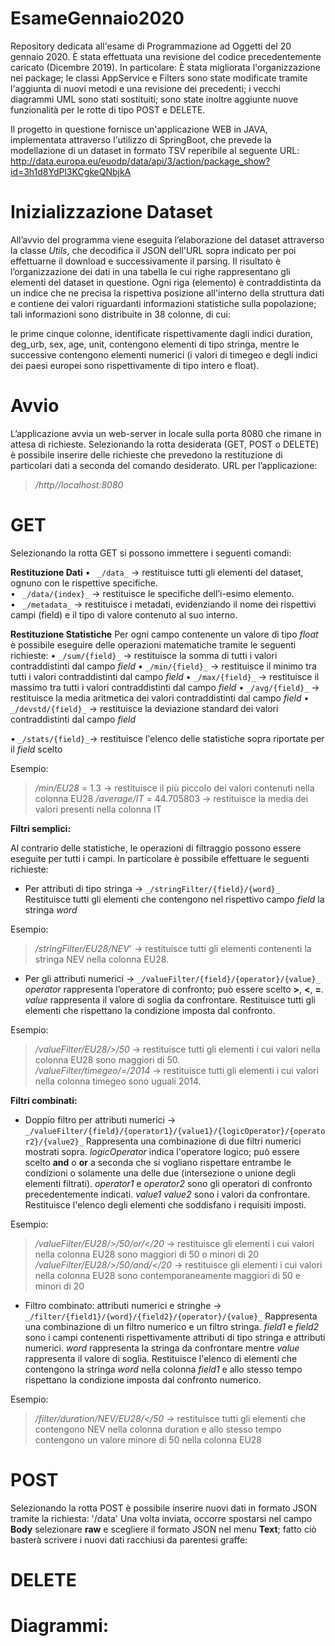 # EsameGennaio2020
Repository dedicata all'esame di Programmazione ad Oggetti del 20 gennaio 2020.
È stata effettuata una revisione del codice precedentemente caricato (Dicembre 2019). In particolare:
È stata migliorata l'organizzazione nei package; le classi AppService e Filters sono state modificate tramite l'aggiunta di nuovi metodi e una revisione dei precedenti; i vecchi diagrammi UML sono stati sostituiti; sono state inoltre aggiunte nuove funzionalità per le rotte di tipo POST e DELETE.

Il progetto in questione fornisce un'applicazione WEB in JAVA, implementata attraverso l'utilizzo di SpringBoot, che prevede la modellazione di un dataset in formato TSV reperibile al seguente URL: http://data.europa.eu/euodp/data/api/3/action/package_show?id=3h1d8YdPl3KCgkeQNbjkA

# Inizializzazione Dataset
All’avvio del programma viene eseguita l’elaborazione del dataset attraverso la classe _Utils_, che decodifica il JSON dell'URL sopra indicato per poi effettuarne il download e successivamente il parsing.
Il risultato è l’organizzazione dei dati in una tabella le cui righe rappresentano gli elementi del dataset in questione.
Ogni riga (elemento) è contraddistinta da un indice che ne precisa la rispettiva posizione all'interno della struttura dati e contiene dei valori riguardanti informazioni statistiche sulla popolazione; tali informazioni sono distribuite in 38 colonne, di cui:

le prime cinque colonne, identificate rispettivamente dagli indici duration, deg_urb, sex, age, unit, contengono elementi di tipo stringa, mentre le successive contengono elementi numerici (i valori di timegeo e degli indici dei paesi europei sono rispettivamente di tipo intero e float).

# Avvio
L’applicazione avvia un web-server in locale sulla porta 8080 che rimane in attesa di richieste.
Selezionando la rotta desiderata (GET, POST o DELETE) è possibile inserire delle richieste che prevedono la restituzione di particolari dati a seconda del comando desiderato.
URL per l’applicazione:
> _/http//localhost:8080_

# GET
Selezionando la rotta GET si possono immettere i seguenti comandi:

**Restituzione Dati**
•	` _/data_` -> restituisce tutti gli elementi del dataset, ognuno con le rispettive specifiche.  
•	` _/data/{index}_` -> restituisce le specifiche dell’i-esimo elemento.  
• `	_/metadata_` -> restituisce i metadati, evidenziando il nome dei rispettivi campi (field) e il tipo di valore contenuto al suo interno.

**Restituzione Statistiche**
Per ogni campo contenente un valore di tipo _float_ è possibile eseguire delle operazioni matematiche tramite le seguenti richieste:
•	`_/sum/{field}_` -> restituisce la somma di tutti i valori contraddistinti dal campo _field_
• `_/min/{field}_` -> restituisce il minimo tra tutti i valori contraddistinti dal campo _field_
• `_/max/{field}_` -> restituisce il massimo tra tutti i valori contraddistinti dal campo _field_
• `_/avg/{field}_` -> restituisce la media aritmetica dei valori contraddistinti dal campo _field_
• `_/devstd/{field}_` -> restituisce la deviazione standard dei valori contraddistinti dal campo _field_

• `_/stats/{field}_`-> restituisce l'elenco delle statistiche sopra riportate per il _field_ scelto

Esempio:
>_/min/EU28_ = 1.3 -> restituisce il più piccolo dei valori contenuti nella colonna EU28
> _/average/IT_ = 44.705803 -> restituisce la media dei valori presenti nella colonna IT



**Filtri semplici:**

Al contrario delle statistiche, le operazioni di filtraggio possono essere eseguite per tutti i campi. In particolare è possibile effettuare le seguenti richieste:
- Per attributi di tipo stringa -> `_/stringFilter/{field}/{word}_`
Restituisce tutti gli elementi che contengono nel rispettivo campo _field_ la stringa _word_

Esempio:
> _/stringFilter/EU28/NEV_' -> restituisce tutti gli elementi contenenti la stringa NEV nella colonna EU28.  

- Per gli attributi numerici -> `_/valueFilter/{field}/{operator}/{value}_`
_operator_ rappresenta l’operatore di confronto; può essere scelto **>**, **<**, **=**.
_value_ rappresenta il valore di soglia da confrontare.
Restituisce tutti gli elementi che rispettano la condizione imposta dal confronto.

Esempio:
> _/valueFilter/EU28/>/50_ -> restituisce tutti gli elementi i cui valori nella colonna EU28 sono maggiori di 50.  
> _/valueFilter/timegeo/=/2014_ -> restituisce tutti gli elementi i cui valori nella colonna timegeo sono uguali 2014.

**Filtri combinati:**

-	Doppio filtro per attributi numerici -> `_/valueFilter/{field}/{operator1}/{value1}/{logicOperator}/{operator2}/{value2}_`
Rappresenta una combinazione di due filtri numerici mostrati sopra.
_logicOperator_ indica l'operatore logico; può essere scelto **and** o **or** a seconda che si vogliano rispettare entrambe le condizioni o solamente una delle due (intersezione o unione degli elementi filtrati).
_operator1_ e _operator2_ sono gli operatori di confronto precedentemente indicati.
_value1_ _value2_ sono i valori da confrontare.
Restituisce l'elenco degli elementi che soddisfano i requisiti imposti.

Esempio:
> _/valueFilter/EU28/>/50/or/</20_ -> restituisce gli elementi i cui valori nella colonna EU28 sono maggiori di 50 o minori di 20
> _/valueFilter/EU28/>/50/and/</20_ -> restituisce gli elementi i cui valori nella colonna EU28 sono contemporaneamente maggiori di 50 e minori di 20

-	Filtro combinato: attributi  numerici e stringhe -> `_/filter/{field1}/{word}/{field2}/{operator}/{value}_`
Rappresenta una combinazione di un filtro numerico e un filtro stringa.
_field1_ e _field2_ sono i campi contenenti rispettivamente attributi di tipo stringa e attributi numerici.
_word_ rappresenta la stringa da confrontare mentre _value_ rappresenta il valore di soglia.
Restituisce l'elenco di elementi che contengono la stringa _word_ nella colonna _field1_ e allo stesso tempo rispettano la condizione imposta dal confronto numerico.

Esempio:
> _/filter/duration/NEV/EU28/</50_ -> restituisce tutti gli elementi che contengono NEV nella colonna duration e allo stesso tempo contengono un valore minore di 50 nella colonna EU28

# POST
Selezionando la rotta POST è possibile inserire nuovi dati in formato JSON tramite la richiesta: '/data'
Una volta inviata, occorre spostarsi nel campo **Body** selezionare **raw** e scegliere il formato JSON nel menu **Text**; fatto ciò basterà scrivere i nuovi dati racchiusi da parentesi graffe:

# DELETE

# Diagrammi:
